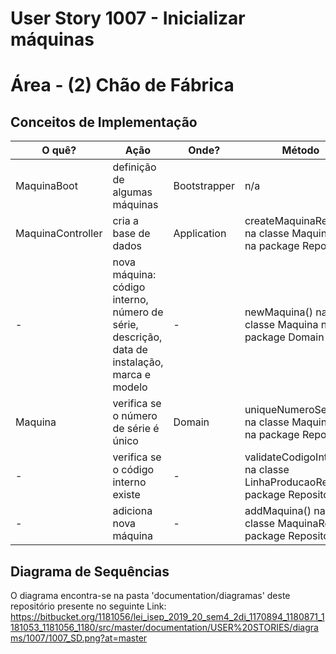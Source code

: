 # User Story 1007 - Inicializar máquinas 



# Área - (2) Chão de Fábrica



## Conceitos de Implementação

| O quê?			| Ação																						   | Onde?		  | Método																	  |
|-------------------|----------------------------------------------------------------------------------------------|--------------| --------------------------------------------------------------------------|
| MaquinaBoot		| definição de algumas máquinas																   | Bootstrapper | n/a																	 	  |
| MaquinaController | cria a base de dados																		   | Application  | createMaquinaRepo() na classe MaquinaRepo na package Repository 		  |
| -					| nova máquina: código interno, número de série, descrição, data de instalação, marca e modelo | -			  | newMaquina() na classe Maquina na package Domain						  |
| Maquina			| verifica se o número de série é único														   | Domain		  | uniqueNumeroSerie() na classe MaquinaRepo na package Repository   	   	  |
| -					| verifica se o código interno existe														   | -			  | validateCodigoInterno() na classe LinhaProducaoRepo na package Repository |
| -					| adiciona nova máquina																		   | -			  | addMaquina() na classe MaquinaRepo na package Repository				  |



## Diagrama de Sequências

O diagrama encontra-se na pasta 'documentation/diagramas' deste repositório presente no seguinte Link: https://bitbucket.org/1181056/lei_isep_2019_20_sem4_2di_1170894_1180871_1181053_1181056_1180/src/master/documentation/USER%20STORIES/diagrams/1007/1007_SD.png?at=master